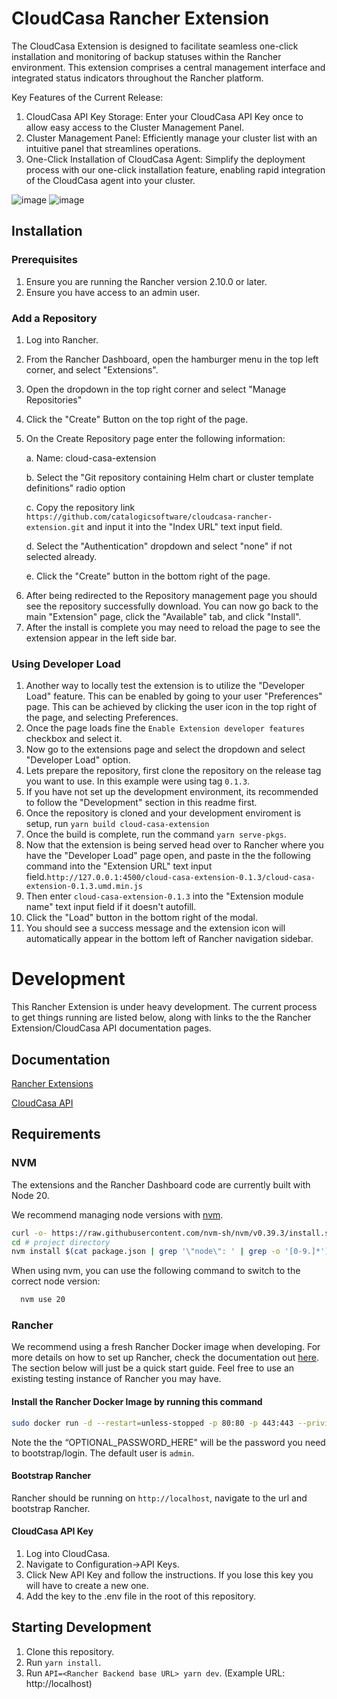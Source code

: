 # CloudCasa Rancher Extension 

The CloudCasa Extension is designed to facilitate seamless one-click installation and monitoring of backup statuses within the Rancher environment. This extension comprises a central management interface and integrated status indicators throughout the Rancher platform.

Key Features of the Current Release:
1) CloudCasa API Key Storage: Enter your CloudCasa API Key once to allow easy access to the Cluster Management Panel.
2) Cluster Management Panel: Efficiently manage your cluster list with an intuitive panel that streamlines operations.
3) One-Click Installation of CloudCasa Agent: Simplify the deployment process with our one-click installation feature, enabling rapid integration of the CloudCasa agent into your cluster.


![image](https://github.com/user-attachments/assets/a7e8b5c3-71cb-4ed5-bf81-6f9daf4db7ec)
![image](https://github.com/user-attachments/assets/fbe9d31a-170c-44eb-adf7-8ef83ffe8138)



## Installation

### Prerequisites
1) Ensure you are running the Rancher version 2.10.0 or later.
2) Ensure you have access to an admin user. 

### Add a Repository
1) Log into Rancher.
2) From the Rancher Dashboard, open the hamburger menu in the top left corner, and select "Extensions".
3) Open the dropdown in the top right corner and select "Manage Repositories"
4) Click the "Create" Button on the top right of the page.
5) On the Create Repository page enter the following information:

   a. Name: cloud-casa-extension
   
   b. Select the "Git repository containing Helm chart or cluster template definitions" radio option
      
   c. Copy the repository link `https://github.com/catalogicsoftware/cloudcasa-rancher-extension.git` and input it into the "Index URL" text input field.
   
   d. Select the "Authentication" dropdown and select "none" if not selected already.
   
   e. Click the "Create" button in the bottom right of the page.
   
 6. After being redirected to the Repository management page you should see the repository successfully download. You can now go back to the main "Extension" page, click the "Available" tab, and click "Install".
 7. After the install is complete you may need to reload the page to see the extension appear in the left side bar.

### Using Developer Load
1) Another way to locally test the extension is to utilize the "Developer Load" feature. This can be enabled by going to your user "Preferences" page. This can be achieved by clicking the user icon in the top right of the page, and selecting Preferences.
2) Once the page loads fine the `Enable Extension developer features` checkbox and select it.
3) Now go to the extensions page and select the dropdown and select "Developer Load" option.
4) Lets prepare the repository, first clone the repository on the release tag you want to use. In this example were using tag `0.1.3`.
5) If you have not set up the development environment, its recommended to follow the "Development" section in this readme first.
6) Once the repository is cloned and your development enviroment is setup, run `yarn build cloud-casa-extension`
7) Once the build is complete, run the command `yarn serve-pkgs`.
8) Now that the extension is being served head over to Rancher where you have the "Developer Load" page open, and paste in the the following command into the "Extension URL" text input field.`http://127.0.0.1:4500/cloud-casa-extension-0.1.3/cloud-casa-extension-0.1.3.umd.min.js
`
9) Then enter `cloud-casa-extension-0.1.3` into the "Extension module name" text input field if it doesn't autofill.
10) Click the "Load" button in the bottom right of the modal.
11) You should see a success message and the extension icon will automatically appear in the bottom left of Rancher navigation sidebar. 

# Development
This Rancher Extension is under heavy development. The current process to get things running are listed below, along with links to the the Rancher Extension/CloudCasa API documentation pages. 

## Documentation
[Rancher Extensions](https://extensions.rancher.io/)

[CloudCasa API](https://docs.cloudcasa.io/apiguide/kubebackups.html)

## Requirements

### NVM
The extensions and the Rancher Dashboard code are currently built with Node 20.

We recommend managing node versions with [nvm](https://github.com/nvm-sh/nvm).

```sh
curl -o- https://raw.githubusercontent.com/nvm-sh/nvm/v0.39.3/install.sh | bash
cd # project directory
nvm install $(cat package.json | grep '\"node\": ' | grep -o '[0-9.]*')
```

When using nvm, you can use the following command to switch to the correct node version:

```sh
  nvm use 20
```

### Rancher
We recommend using a fresh Rancher Docker image when developing. For more details on how to set up Rancher, check the documentation out [here](https://extensions.rancher.io/extensions/next/extensions-getting-started#installing-rancher). The section 
below will just be a quick start guide. Feel free to use an existing testing instance of Rancher you may have. 

#### Install the Rancher Docker Image by running this command 

```sh
sudo docker run -d --restart=unless-stopped -p 80:80 -p 443:443 --privileged -e CATTLE_BOOTSTRAP_PASSWORD=OPTIONAL_PASSWORD_HERE rancher/rancher:v2.10-head
```

Note the the “OPTIONAL_PASSWORD_HERE" will be the password you need to bootstrap/login. The default user is `admin`.

#### Bootstrap Rancher
Rancher should be running on `http://localhost`, navigate to the url and bootstrap Rancher. 

#### CloudCasa API Key
1. Log into CloudCasa.
2. Navigate to Configuration->API Keys.
3. Click New API Key and follow the instructions. If you lose this key you will have to create a new one.
4. Add the key to the .env file in the root of this repository.

## Starting Development
1. Clone this repository.
2. Run `yarn install`.
3. Run `API=<Rancher Backend base URL> yarn dev`. (Example URL: http://localhost)
